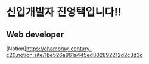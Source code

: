 # 신입개발자 진엉택입니다!!

## Web developer

[Notion]https://chambray-century-c20.notion.site/1be526a961a445ed802892212d2c3d3c
